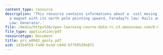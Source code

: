 ```yaml
---
content_type: resource
description: 'This resource contains informations about a  coil moving up from underneath
  a magnet with its north pole pointing upward, Faraday?s law: Rails and Faraday?s
  Law: Generator.'
file: /media/https%3A/open-learning-course-data-rc.s3.amazonaws.com/8-02-physics-ii-electricity-and-magnetism-spring-2007/1d1b4559fa40bcadc64db7769528e872_prs_w09d2_qonly.pdf
file_type: application/pdf
resourcetype: Document
title: prs_w09d2_qonly.pdf
uid: 1d1b4559-fa40-bcad-c64d-b7769528e872
---
```

